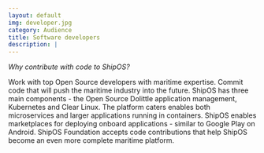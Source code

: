 ```yaml
---
layout: default
img: developer.jpg
category: Audience
title: Software developers
description: |
---
```

*Why contribute with code to ShipOS?*

Work with top Open Source developers with maritime expertise. Commit code that will push the maritime industry into the future. ShipOS has three main components - the Open Source Dolittle application management, Kubernetes and Clear Linux. The platform caters enables both microservices and larger applications running in containers. ShipOS enables marketplaces for deploying onboard applications - similar to Google Play on Android. ShipOS Foundation accepts code contributions that help ShipOS become an even more complete maritime platform.
